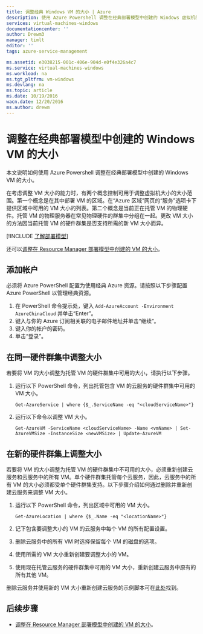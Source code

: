 ```yaml
---
title: 调整经典 Windows VM 的大小 | Azure
description: 使用 Azure Powershell 调整在经典部署模型中创建的 Windows 虚拟机的大小。
services: virtual-machines-windows
documentationcenter: ''
author: Drewm3
manager: timlt
editor: ''
tags: azure-service-management

ms.assetid: e3038215-001c-406e-904d-e0f4e326a4c7
ms.service: virtual-machines-windows
ms.workload: na
ms.tgt_pltfrm: vm-windows
ms.devlang: na
ms.topic: article
ms.date: 10/19/2016
wacn.date: 12/20/2016
ms.author: drewm
---
```


# 调整在经典部署模型中创建的 Windows VM 的大小
本文说明如何使用 Azure Powershell 调整在经典部署模型中创建的 Windows VM 的大小。

在考虑调整 VM 大小的能力时，有两个概念控制可用于调整虚拟机大小的大小范围。第一个概念是在其中部署 VM 的区域。在“Azure 区域”网页的“服务”选项卡下提供区域中可用的 VM 大小的列表。第二个概念是当前正在托管 VM 的物理硬件。托管 VM 的物理服务器在常见物理硬件的群集中分组在一起。更改 VM 大小的方法因当前托管 VM 的硬件群集是否支持所需的新 VM 大小而异。

[!INCLUDE [了解部署模型](../../includes/learn-about-deployment-models-classic-include.md)]

还可以[调整在 Resource Manager 部署模型中创建的 VM 的大小](./virtual-machines-windows-resize-vm.md)。

## 添加帐户
必须将 Azure PowerShell 配置为使用经典 Azure 资源。请按照以下步骤配置 Azure PowerShell 以管理经典资源。

1. 在 PowerShell 命令提示处，键入 `Add-AzureAccount -Environment AzureChinaCloud` 并单击“Enter”。
2. 键入与你的 Azure 订阅相关联的电子邮件地址并单击“继续”。
3. 键入你的帐户的密码。
4. 单击“登录”。

## 在同一硬件群集中调整大小
若要将 VM 的大小调整为托管 VM 的硬件群集中可用的大小，请执行以下步骤。

1. 运行以下 PowerShell 命令，列出托管包含 VM 的云服务的硬件群集中可用的 VM 大小。

    ```
    Get-AzureService | where {$_.ServiceName -eq "<cloudServiceName>"}
    ```

2. 运行以下命令以调整 VM 大小。

    ```
    Get-AzureVM -ServiceName <cloudServiceName> -Name <vmName> | Set-AzureVMSize -InstanceSize <newVMSize> | Update-AzureVM
    ```

## 在新的硬件群集上调整大小
若要将 VM 的大小调整为托管 VM 的硬件群集中不可用的大小，必须重新创建云服务和云服务中的所有 VM。单个硬件群集托管每个云服务，因此，云服务中的所有 VM 的大小必须都受单个硬件群集支持。以下步骤介绍如何通过删除并重新创建云服务来调整 VM 大小。

1. 运行以下 PowerShell 命令，列出区域中可用的 VM 大小。

    ```
    Get-AzureLocation | where {$_.Name -eq "<locationName>"}
    ```

2. 记下包含要调整大小的 VM 的云服务中每个 VM 的所有配置设置。
3. 删除云服务中的所有 VM 时选择保留每个 VM 的磁盘的选项。
4. 使用所需的 VM 大小重新创建要调整大小的 VM。
5. 使用现在托管云服务的硬件群集中可用的 VM 大小，重新创建云服务中原有的所有其他 VM。

删除云服务并使用新的 VM 大小重新创建云服务的示例脚本可在[此处](https://github.com/Azure/azure-vm-scripts)找到。

## 后续步骤
* [调整在 Resource Manager 部署模型中创建的 VM 的大小](./virtual-machines-windows-resize-vm.md)。

<!---HONumber=Mooncake_1212_2016-->